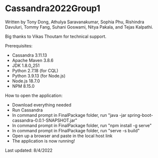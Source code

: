 # Cassandra2022Group1

Written by Tony Dong, Athulya Saravanakumar, Sophia Phu,
Rishindra Davuluri, Tommy Fang, Suhani Goswami,
Nitya Pakala, and Tejas Kalpathi.

Big thanks to Vikas Thoutam for technical support.

Prerequisites:
* Cassandra 3.11.13
* Apache Maven 3.8.6
* JDK 1.8.0_251
* Python 2.7.18 (for CQL)
* Python 3.9.13 (for Node.js)
* Node.js 18.7.0
* NPM 8.15.0

How to open the application:
* Download everything needed
* Run Cassandra
* In command prompt in FinalPackage folder, run "java -jar spring-boot-cassandra-0.0.1-SNAPSHOT.jar"
* In command prompt in FinalPackage folder, run "npm install -g serve"
* In command prompt in FInalPackage folder, run "serve -s build"
* Open up a browser and paste in the local host link
* The application is now running!

Last updated: 8/4/2022
